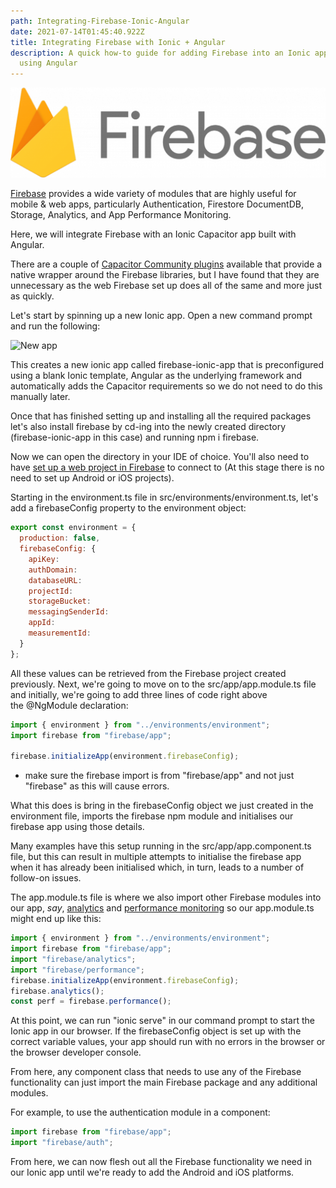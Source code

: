 ```yaml
---
path: Integrating-Firebase-Ionic-Angular
date: 2021-07-14T01:45:40.922Z
title: Integrating Firebase with Ionic + Angular
description: A quick how-to guide for adding Firebase into an Ionic application
  using Angular
---
```

![Firebase-Logo](../assets/firebase-1024x293.png "Firebase Logo")

[Firebase](https://firebase.google.com/) provides a wide variety of modules that are highly useful for mobile & web apps, particularly Authentication, Firestore DocumentDB, Storage, Analytics, and App Performance Monitoring.

Here, we will integrate Firebase with an Ionic Capacitor app built with Angular.

There are a couple of [Capacitor Community plugins](https://github.com/capacitor-community) available that provide a native wrapper around the Firebase libraries, but I have found that they are unnecessary as the web Firebase set up does all of the same and more just as quickly.

Let's start by spinning up a new Ionic app. Open a new command prompt and run the following:

![New app](https://cdn.hashnode.com/res/hashnode/image/upload/v1607766648768/EaJuxY8mD.png?auto=compress,format&format=webp "Create New App")

This creates a new ionic app called firebase-ionic-app that is preconfigured using a blank Ionic template, Angular as the underlying framework and automatically adds the Capacitor requirements so we do not need to do this manually later.

Once that has finished setting up and installing all the required packages let's also install firebase by cd-ing into the newly created directory (firebase-ionic-app in this case) and running npm i firebase.

Now we can open the directory in your IDE of choice. You'll also need to have [set up a web project in Firebase](https://firebase.google.com/docs/web/setup) to connect to (At this stage there is no need to set up Android or iOS projects).

Starting in the environment.ts file in src/environments/environment.ts, let's add a firebaseConfig property to the environment object:

```javascript
export const environment = {
  production: false,
  firebaseConfig: {
    apiKey:
    authDomain:
    databaseURL:
    projectId:
    storageBucket:
    messagingSenderId:
    appId:
    measurementId: 
  }
};
```

All these values can be retrieved from the Firebase project created previously. Next, we're going to move on to the src/app/app.module.ts file and initially, we're going to add three lines of code right above the @NgModule declaration:

```javascript
import { environment } from "../environments/environment";
import firebase from "firebase/app";

firebase.initializeApp(environment.firebaseConfig);
```

* make sure the firebase import is from "firebase/app" and not just "firebase" as this will cause errors.

What this does is bring in the firebaseConfig object we just created in the environment file, imports the firebase npm module and initialises our firebase app using those details.

Many examples have this setup running in the src/app/app.component.ts file, but this can result in multiple attempts to initialise the firebase app when it has already been initialised which, in turn, leads to a number of follow-on issues.

The app.module.ts file is where we also import other Firebase modules into our app, *say*, [analytics](https://firebase.google.com/docs/analytics) and [performance monitoring](https://firebase.google.com/docs/perf-mon) so our app.module.ts might end up like this:

```javascript
import { environment } from "../environments/environment";
import firebase from "firebase/app";
import "firebase/analytics";
import "firebase/performance";
firebase.initializeApp(environment.firebaseConfig);
firebase.analytics();
const perf = firebase.performance();
```

At this point, we can run "ionic serve" in our command prompt to start the Ionic app in our browser. If the firebaseConfig object is set up with the correct variable values, your app should run with no errors in the browser or the browser developer console.

From here, any component class that needs to use any of the Firebase functionality can just import the main Firebase package and any additional modules.

For example, to use the authentication module in a component:

```javascript
import firebase from "firebase/app";
import "firebase/auth";
```

From here, we can now flesh out all the Firebase functionality we need in our Ionic app until we're ready to add the Android and iOS platforms.